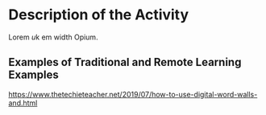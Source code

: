 # Description of the Activity
Lorem *u*k em width Opium.

## Examples of Traditional and Remote Learning Examples
https://www.thetechieteacher.net/2019/07/how-to-use-digital-word-walls-and.html